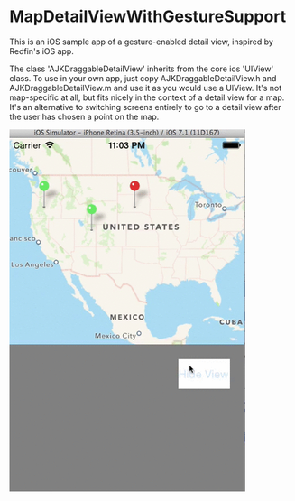 MapDetailViewWithGestureSupport
===============================

This is an iOS sample app of a gesture-enabled detail view, inspired by Redfin's iOS app.   

The class 'AJKDraggableDetailView' inherits from the core ios 'UIView' class.   To use in your own app, just copy AJKDraggableDetailView.h and AJKDraggableDetailView.m and use it as you would use a UIView.  It's not map-specific at all, but fits nicely in the context of a detail view for a map.  It's an alternative to switching screens entirely to go to a detail view after the user has chosen a point on the map.

![Alt text](/images/mapDetailViewWithGestureSupport.gif?raw=true "Demo of the sample")
